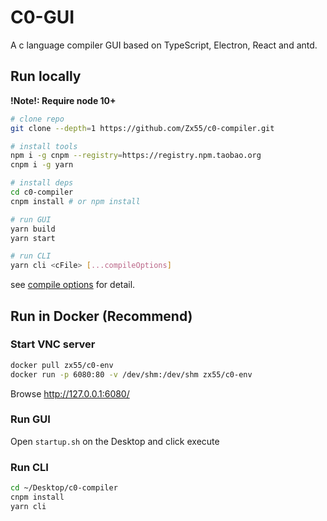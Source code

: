 # C0-GUI

A c language compiler GUI based on TypeScript, Electron, React and antd.

## Run locally

**!Note!: Require node 10+**

```sh
# clone repo
git clone --depth=1 https://github.com/Zx55/c0-compiler.git

# install tools
npm i -g cnpm --registry=https://registry.npm.taobao.org
cnpm i -g yarn

# install deps
cd c0-compiler
cnpm install # or npm install

# run GUI
yarn build
yarn start

# run CLI
yarn cli <cFile> [...compileOptions]
```

see [compile options](./src/c0/README.md) for detail.

## Run in Docker (Recommend)

### Start VNC server

```sh
docker pull zx55/c0-env
docker run -p 6080:80 -v /dev/shm:/dev/shm zx55/c0-env
```

Browse http://127.0.0.1:6080/

### Run GUI

Open `startup.sh` on the Desktop and click execute

### Run CLI

```sh {.line-numbers}
cd ~/Desktop/c0-compiler
cnpm install
yarn cli
```

